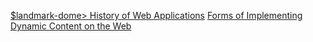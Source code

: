 [$landmark-dome> History of Web Applications](./00-README.md)
[Forms of Implementing Dynamic Content on the Web](./01-dynamics.md)